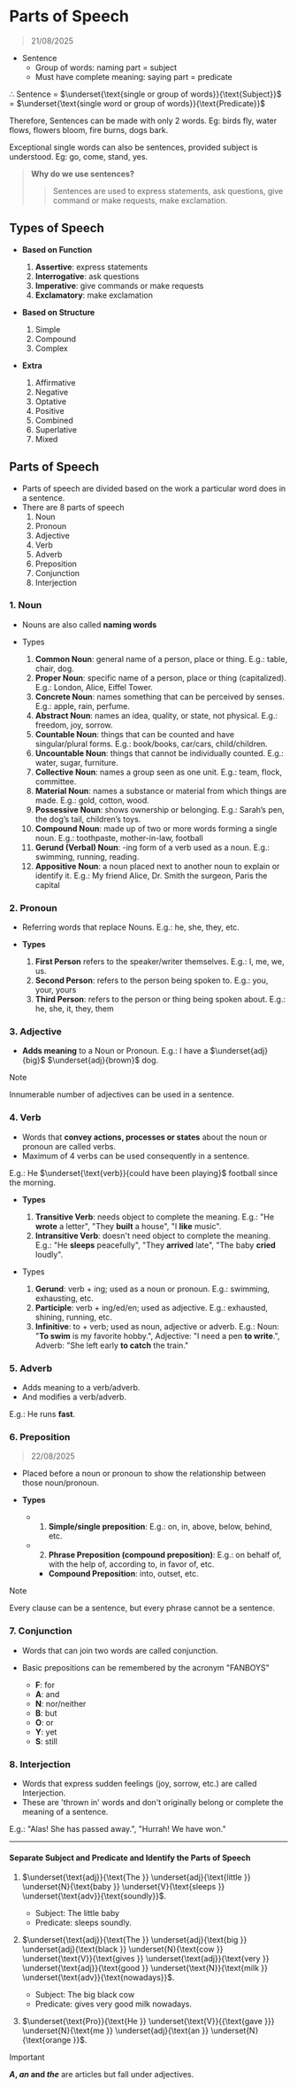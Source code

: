 # Parts of Speech
> 21/08/2025

- Sentence 
    - Group of words: naming part = subject 
    - Must have complete meaning: saying part = predicate 

$\therefore$ Sentence = $\underset{\text{single or group of words}}{\text{Subject}}$ = $\underset{\text{single word or group of words}}{\text{Predicate}}$

Therefore, Sentences can be made with only 2 words. Eg: birds fly, water flows, flowers bloom, fire burns, dogs bark. 

Exceptional single words can also be sentences, provided subject is understood. Eg: go, come, stand, yes. 

> **Why do we use sentences?**
> > Sentences are used to express statements, ask questions, give command or make requests, make exclamation. 

## Types of Speech 
- **Based on Function** 
    1. **Assertive**: express statements 
    2. **Interrogative**: ask questions 
    3. **Imperative**: give commands or make requests 
    4. **Exclamatory**: make exclamation

- **Based on Structure**
    1. Simple
    2. Compound 
    3. Complex 

- **Extra**
    1. Affirmative 
    2. Negative 
    3. Optative
    4. Positive 
    5. Combined 
    6. Superlative 
    7. Mixed 

## Parts of Speech 
- Parts of speech are divided based on the work a particular word does in a sentence. 
- There are 8 parts of speech 
    1. Noun
    2. Pronoun 
    3. Adjective 
    4. Verb 
    5. Adverb 
    6. Preposition 
    7. Conjunction 
    8. Interjection

### 1. Noun 
- Nouns are also called **naming words** 

- Types 
    1. **Common Noun**: general name of a person, place or thing. E.g.: table, chair, dog.  
    2. **Proper Noun**: specific name of a person, place or thing (capitalized). E.g.: London, Alice, Eiffel Tower. 
    3. **Concrete Noun**: names something that can be perceived by senses. E.g.: apple, rain, perfume. 
    4. **Abstract Noun**: names an idea, quality, or state, not physical. E.g.: freedom, joy, sorrow.  
    5. **Countable Noun**: things that can be counted and have singular/plural forms. E.g.: book/books, car/cars, child/children.
    6. **Uncountable Noun**: things that cannot be individually counted. E.g.: water, sugar, furniture.
    7. **Collective Noun**: names a group seen as one unit. E.g.: team, flock, committee. 
    8. **Material Noun**: names a substance or material from which things are made. E.g.: gold, cotton, wood.
    9. **Possessive Noun**: shows ownership or belonging. E.g.: Sarah’s pen, the dog’s tail, children’s toys.
    10. **Compound Noun**: made up of two or more words forming a single noun. E.g.: toothpaste, mother-in-law, football
    11. **Gerund (Verbal) Noun**: -ing form of a verb used as a noun. E.g.: swimming, running, reading.
    12. **Appositive Noun**: a noun placed next to another noun to explain or identify it. E.g.: My friend Alice, Dr. Smith the surgeon, Paris the capital

### 2. Pronoun 
- Referring words that replace Nouns. E.g.: he, she, they, etc. 

- **Types**
    1. **First Person** refers to the speaker/writer themselves. E.g.: I, me, we, us. 
    2. **Second Person**: refers to the person being spoken to. E.g.: you, your, yours
    3. **Third Person**: refers to the person or thing being spoken about. E.g.: he, she, it, they, them

### 3. Adjective
- **Adds meaning** to a Noun or Pronoun. 
E.g.: I have a $\underset{adj}{big}$ $\underset{adj}{brown}$ dog. 

> [!NOTE]
> Innumerable number of adjectives can be used in a sentence. 

### 4. Verb 
- Words that **convey actions, processes or states** about the noun or pronoun are called verbs.  
- Maximum of 4 verbs can be used consequently in a sentence. 

E.g.: He $\underset{\text{verb}}{could have been playing}$ football since the morning. 

- **Types**
    1. **Transitive Verb**: needs object to complete the meaning. E.g.: "He **wrote** a letter", "They **built** a house", "I **like** music". 
    2. **Intransitive Verb**: doesn't need object to complete the meaning. E.g.: "He **sleeps** peacefully", "They **arrived** late", "The baby **cried** loudly". 

- Types 
    1. **Gerund**: verb + ing; used as a noun or pronoun. E.g.: swimming, exhausting, etc. 
    2. **Participle**: verb + ing/ed/en; used as adjective. E.g.: exhausted, shining, running, etc. 
    3. **Infinitive**: to + verb; used as noun, adjective or adverb. E.g.: Noun: "**To swim** is my favorite hobby.", Adjective: "I need a pen **to write**.", Adverb: "She left early **to catch** the train." 

### 5. Adverb 
- Adds meaning to a verb/adverb. 
- And modifies a verb/adverb. 

E.g.: He runs **fast**. 

### 6. Preposition
> 22/08/2025

- Placed before a noun or pronoun to show the relationship between those noun/pronoun. 

- **Types**
    - 1. **Simple/single preposition**: E.g.: on, in, above, below, behind, etc. 
    - 2. **Phrase Preposition (compound preposition)**: E.g.: on behalf of, with the help of, according to, in favor of, etc. 
        - **Compound Preposition**: into, outset, etc. 

> [!NOTE]
> Every clause can be a sentence, but every phrase cannot be a sentence. 

### 7. Conjunction
- Words that can join two words are called conjunction. 

- Basic prepositions can be remembered by the acronym "FANBOYS"
    - **F**: for
    - **A**: and 
    - **N**: nor/neither 
    - **B**: but 
    - **O**: or
    - **Y**: yet 
    - **S**: still 

### 8. Interjection 
- Words that express sudden feelings (joy, sorrow, etc.) are called Interjection. 
- These are 'thrown in' words and don't originally belong or complete the meaning of a sentence. 

E.g.: "Alas! She has passed away.", "Hurrah! We have won."

----------

#### Separate Subject and Predicate and Identify the Parts of Speech 
1. $\underset{\text{adj}}{\text{The }} \underset{adj}{\text{little }} \underset{N}{\text{baby }} \underset{V}{\text{sleeps }} \underset{\text{adv}}{\text{soundly}}$.
    - Subject: The little baby 
    - Predicate: sleeps soundly.
2. $\underset{\text{adj}}{\text{The }} \underset{adj}{\text{big }} \underset{adj}{\text{black }} \underset{N}{\text{cow }} \underset{\text{V}}{\text{gives }} \underset{\text{adj}}{\text{very }} \underset{\text{adj}}{\text{good }} \underset{\text{N}}{\text{milk }} \underset{\text{adv}}{\text{nowadays}}$.
    - Subject: The big black cow 
    - Predicate: gives very good milk nowadays.

3. $\underset{\text{Pro}}{\text{He }} \underset{\text{V}}{{\text{gave }}} \underset{N}{\text{me }} \underset{adj}{\text{an }} \underset{N}{\text{orange }}$.

> [!IMPORTANT]
>  ***A*, *an* and *the*** are articles but fall under adjectives. 
